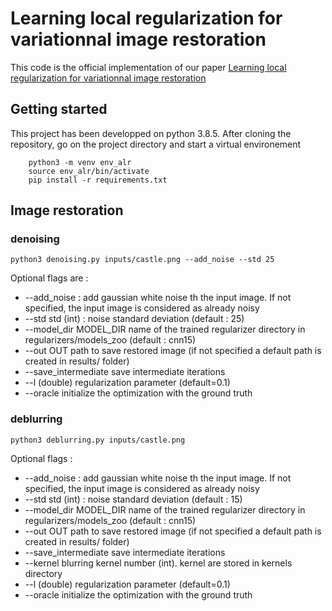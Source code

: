 # Learning local regularization for variationnal image restoration

This code is the official implementation of our paper [Learning local regularization for variationnal image restoration](https://arxiv.org/abs/2102.06155)

## Getting started
This project has been developped on python 3.8.5.
After cloning the repository, go on the project directory and start a virtual environement
```
    python3 -m venv env_alr
    source env_alr/bin/activate
    pip install -r requirements.txt
```

## Image restoration
### denoising
```
python3 denoising.py inputs/castle.png --add_noise --std 25
```
Optional flags are :

- --add_noise : add gaussian white noise th the input image. If not specified, the input image is considered as already noisy
- --std std (int) : noise standard deviation (default : 25)
- --model_dir MODEL_DIR name of the trained regularizer directory in regularizers/models_zoo (default : cnn15)
- --out OUT             path to save restored image (if not specified a default path is created in results/ folder)
-  --save_intermediate   save intermediate iterations
-  --l (double)                  regularization parameter (default=0.1)
-  --oracle              initialize the optimization with the ground truth

### deblurring
```
python3 deblurring.py inputs/castle.png
```
Optional flags :

- --add_noise : add gaussian white noise th the input image. If not specified, the input image is considered as already noisy
- --std std (int) : noise standard deviation (default : 15)
- --model_dir MODEL_DIR name of the trained regularizer directory in regularizers/models_zoo (default : cnn15)
- --out OUT             path to save restored image (if not specified a default path is created in results/ folder)
-  --save_intermediate   save intermediate iterations
- --kernel blurring kernel number (int). kernel are stored in kernels directory
-  --l (double)                 regularization parameter (default=0.1)
-  --oracle              initialize the optimization with the ground truth